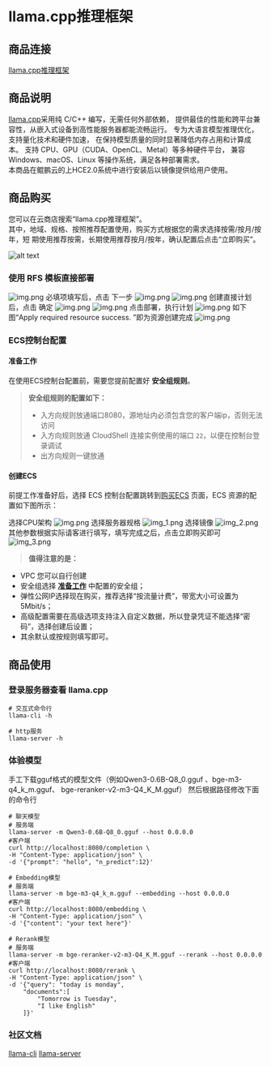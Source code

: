 # llama.cpp推理框架
## 商品连接
[llama.cpp推理框架](https://marketplace.huaweicloud.com/hidden/contents/afe5ad26-ef91-47ab-ba58-735c167af8b0#productid=OFFI1151329778610204672)

## 商品说明
[llama.cpp](https://github.com/ggml-org/llama.cpp)采用纯 C/C++ 编写，无需任何外部依赖， 提供最佳的性能和跨平台兼容性，从嵌入式设备到高性能服务器都能流畅运行。
专为大语言模型推理优化，支持量化技术和硬件加速， 在保持模型质量的同时显著降低内存占用和计算成本。
支持 CPU、GPU（CUDA、OpenCL、Metal）等多种硬件平台， 兼容 Windows、macOS、Linux 等操作系统，满足各种部署需求。<br>
本商品在鲲鹏云的上HCE2.0系统中进行安装后以镜像提供给用户使用。

## 商品购买
您可以在云商店搜索“llama.cpp推理框架”。<br>
其中，地域、规格、按照推荐配置使用，购买方式根据您的需求选择按需/按月/按年，短
期使用推荐按需，长期使用推荐按月/按年，确认配置后点击“立即购买”。

![alt text](./images/image.png)

### 使用 RFS 模板直接部署
![img.png](images/img1.png)
必填项填写后，点击 下一步
![img.png](images/img2.png)
![img.png](images/img3.png)
创建直接计划后，点击 确定
![img.png](images/img4.png)
![img.png](images/img5.png)
点击部署，执行计划
![img.png](images/img6.png)
如下图“Apply required resource success. ”即为资源创建完成
![img.png](images/img7.png)

### ECS控制台配置
#### 准备工作

在使用ECS控制台配置前，需要您提前配置好 **安全组规则**。

> **安全组规则的配置如下：**
> - 入方向规则放通端口8080，源地址内必须包含您的客户端ip，否则无法访问
> - 入方向规则放通 CloudShell 连接实例使用的端口 `22`，以便在控制台登录调试
> - 出方向规则一键放通

#### 创建ECS

前提工作准备好后，选择 ECS 控制台配置跳转到[购买ECS](https://support.huaweicloud.com/qs-ecs/ecs_01_0103.html) 页面，ECS 资源的配置如下图所示：

选择CPU架构
![img.png](images/img8.png)
选择服务器规格
![img_1.png](images/img_1.png)
选择镜像
![img_2.png](images/img_2.png)
其他参数根据实际请客进行填写，填写完成之后，点击立即购买即可
![img_3.png](images/img_3.png)


> **值得注意的是：**
- VPC 您可以自行创建
- 安全组选择 [**准备工作**](#准备工作) 中配置的安全组；
- 弹性公网IP选择现在购买，推荐选择“按流量计费”，带宽大小可设置为5Mbit/s；
- 高级配置需要在高级选项支持注入自定义数据，所以登录凭证不能选择“密码”，选择创建后设置；
- 其余默认或按规则填写即可。

 ## 商品使用
 
 ### 登录服务器查看 llama.cpp
```shell
# 交互式命令行
llama-cli -h

# http服务
llama-server -h
``` 

 ### 体验模型
手工下载gguf格式的模型文件（例如Qwen3-0.6B-Q8_0.gguf 、bge-m3-q4_k_m.gguf、 bge-reranker-v2-m3-Q4_K_M.gguf） 然后根据路径修改下面的命令行

```shell
# 聊天模型
# 服务端
llama-server -m Qwen3-0.6B-Q8_0.gguf --host 0.0.0.0
#客户端
curl http://localhost:8080/completion \
-H "Content-Type: application/json" \
-d '{"prompt": "hello", "n_predict":12}'

# Embedding模型
# 服务端
llama-server -m bge-m3-q4_k_m.gguf --embedding --host 0.0.0.0
#客户端
curl http://localhost:8080/embedding \
-H "Content-Type: application/json" \
-d '{"content": "your text here"}'

# Rerank模型
# 服务端
llama-server -m bge-reranker-v2-m3-Q4_K_M.gguf --rerank --host 0.0.0.0
#客户端
curl http://localhost:8080/rerank \
-H "Content-Type: application/json" \
-d '{"query": "today is monday",
    "documents":[
        "Tomorrow is Tuesday",
        "I like English"
    ]}'
```

 ### 社区文档
 [llama-cli](https://github.com/ggml-org/llama.cpp/blob/master/tools/main/README.md)
 [llama-server](https://github.com/ggml-org/llama.cpp/blob/master/tools/server/README.md)

